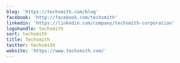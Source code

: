 ```yaml
---
blog: 'https://techsmith.com/blog'
facebook: 'http://facebook.com/techsmith'
linkedin: 'https://linkedin.com/company/techsmith-corporation'
logohandle: techsmith
sort: techsmith
title: Techsmith
twitter: techsmith
website: 'https://www.techsmith.com/'
---
```

